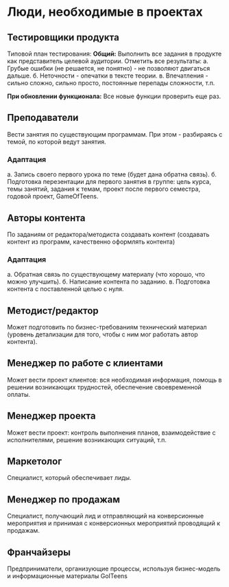 # Люди, необходимые в проектах
## Тестировщики продукта
Типовой план тестирования:
**Общий:**
Выполнить все задания в продукте как представитель целевой аудитории.
Отметить все результаты:
а. Грубые ошибки (не решается, не понятно) - не позволяют двигаться дальше.
б. Неточности - опечатки в тексте теории.
в. Впечатления - сильно сложно, сильно просто, постоянные перепады сложности, т.п.  

**При обновлении функционала:**
Все новые функции проверить еще раз.

## Преподаватели
Вести занятия по существующим программам. При этом - разбираясь с темой, по которой ведут занятия.

### Адаптация
а. Запись своего первого урока по теме (будет дана обратна связь).
б. Подготовка перезентации для первого занятия в группе: цель курса, темы занятий, задания к темам, проект после первого семестра, годовой проект, GameOfTeens.

## Авторы контента
По заданиям от редактора/методиста создавать контент (создавать контент из программ, качественно оформлять контента)
### Адаптация
а. Обратная связь по существующему материалу (что хорошо, что можно улучшить).
б. Написание контента по заданию.
в. Подготовка контента с поставленной целью с нуля.

## Методист/редактор
Может подготовить по бизнес-требованиям технический материал (уровень детализации для того, чтобы с ним мог работать автор контента).

## Менеджер по работе с клиентами 
Может вести проект клиентов: вся необходимая информация, помощь в решении возникающих трудностей, обеспечение своевременной оплаты.

## Менеджер проекта 
Может вести проект: контроль выполнения планов, взаимодействие с исполнителями, решение возникающих ситуаций, т.п.

## Маркетолог
Специалист, который обеспечивает лиды.

## Менеджер по продажам
Специалист, получающий лид и отправляющий на конверсионные мероприятия и принимая с конверсионных мероприятий проводящий к продажам.

## Франчайзеры
Предприниматели, организующие процессы, используя бизнес-модель и информационные материалы GoITeens